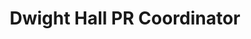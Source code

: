 ---
title: Dwight Hall PR Coordinator
rank: 4
kind: portfolio
image_id: dwighthall
image_no: 3
content: As PR Coordinator on the Executive Committee, I handled all publicity, widespread correspondence, and design for the student-run center of public service and social justice at Yale. My main accomplishment was rebranding Dwight Hall's image on campus by reworking old logos and adding new identities. Rebranding efforts extended to consultation on the new website design, a modernized newsletter, letterpressed table tents (using hand-carved woodblocks), t-shirts, publications, and the lobby interior.
---